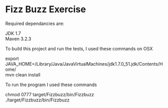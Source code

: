 # Fizz Buzz Exercise

Required dependancies are:

JDK 1.7
<br />
Maven 3.2.3

To build this project and run the tests, I used these commands on OSX

export JAVA_HOME=/Library/Java/JavaVirtualMachines/jdk1.7.0_51.jdk/Contents/Home/
<br />
mvn clean install
<br />

To run the program I used these commands

chmod 0777 target/Fizzbuzz/bin/Fizzbuzz
<br />
./target/Fizzbuzz/bin/Fizzbuzz


